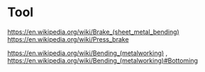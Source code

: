 # Tool
https://en.wikipedia.org/wiki/Brake_(sheet_metal_bending) https://en.wikipedia.org/wiki/Press_brake

https://en.wikipedia.org/wiki/Bending_(metalworking) , https://en.wikipedia.org/wiki/Bending_(metalworking)#Bottoming
